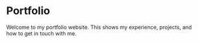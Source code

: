 # Portfolio

Welcome to my portfolio website. This shows my experience, projects, and how to get in touch with me.
